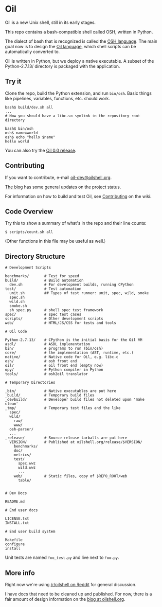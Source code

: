 Oil
===

Oil is a new Unix shell, still in its early stages.

This repo contains a bash-compatible shell called OSH, written in Python.

The dialect of bash that is recognized is called the [OSH
language][osh-language].  The main goal now is to design the [Oil
language][oil-language], which shell scripts can be automatically converted
to.

[osh-language]: http://www.oilshell.org/cross-ref.html#osh-language
[oil-language]: http://www.oilshell.org/cross-ref.html#oil-language

Oil is written in Python, but we deploy a native executable.  A subset of the
Python-2.7.13/ directory is packaged with the application.

Try it
------

Clone the repo, build the Python extension, and run `bin/osh`.  Basic things
like pipelines, variables, functions, etc. should work.

    bash$ build/dev.sh all
    ...
    # Now you should have a libc.so symlink in the repository root directory

    bash$ bin/osh
    osh$ name=world
    osh$ echo "hello $name"
    hello world

You can also try the [Oil 0.0
release](https://www.oilshell.org/blog/2017/07/23.html).

Contributing
------------

If you want to contribute, e-mail [oil-dev@oilshell.org][oil-dev].

[oil-dev]: http://lists.oilshell.org/listinfo.cgi/oil-dev-oilshell.org

[The blog](http://www.oilshell.org/blog/) has some general updates on the
project status.

For information on how to build and test Oil, see [Contributing][] on the wiki.

[Contributing]: https://github.com/oilshell/oil/wiki/Contributing

Code Overview
-------------

Try this to show a summary of what's in the repo and their line counts:

    $ scripts/count.sh all

(Other functions in this file may be useful as well.)

Directory Structure
-------------------

    # Development Scripts

    benchmarks/       # Test for speed
    build/            # Build automation
      dev.sh          # For development builds, running CPython
    test/             # Test automation
      unit.sh         ## Types of test runner: unit, spec, wild, smoke
      spec.sh
      wild.sh        
      smoke.sh
      sh_spec.py      # shell spec test framework
    spec/             # spec test cases
    scripts/          # Other development scripts
    web/              # HTML/JS/CSS for tests and tools

    # Oil Code

    Python-2.7.13/    # CPython is the initial basis for the Oil VM
    asdl/             # ASDL implementation
    bin/              # programs to run (bin/osh)
    core/             # the implementation (AST, runtime, etc.)
    native/           # Native code for Oil, e.g. libc.c
    osh/              # osh front end
    oil/              # oil front end (empty now)
    opy/              # Python compiler in Python
    tools/            # osh2oil translator

    # Temporary Directories

    _bin/             # Native executables are put here
    _build/           # Temporary build files
    _devbuild/        # Developer build files not deleted upon 'make clean'
    _tmp/             # Temporary test files and the like
      spec/
      wild/
        raw/
        www/
      osh-parser/
      ...
    _release/         # Source release tarballs are put here
      VERSION/        # Published at oilshell.org/release/$VERSION/
        benchmarks/
        doc/
        metrics/
        test/
          spec.wwz
          wild.wwz
          ...
        web/          # Static files, copy of $REPO_ROOT/web
          table/
      

    # Dev Docs

    README.md

    # End user docs

    LICENSE.txt
    INSTALL.txt

    # End user build system

    Makefile
    configure
    install

Unit tests are named `foo_test.py` and live next to `foo.py`.

More info
---------

Right now we're using
[/r/oilshell on Reddit](https://www.reddit.com/r/oilshell/) for general discussion.


I have docs that need to be cleaned up and published.  For now, there is a fair
amount of design information on
the [blog at oilshell.org](http://www.oilshell.org/blog/).

